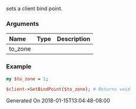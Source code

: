 sets a client bind point.
### Arguments
**Name**|**Type**|**Description**
:---|:---|:---
to_zone||

### Example

```perl
my $to_zone = 1;

$client->SetBindPoint($to_zone); # Returns void
```


Generated On 2018-01-15T13:04:48-08:00